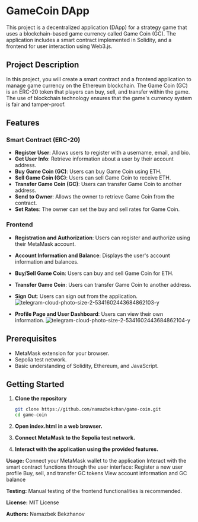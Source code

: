 # GameCoin DApp

This project is a decentralized application (DApp) for a strategy game that uses a blockchain-based game currency called Game Coin (GC). The application includes a smart contract implemented in Solidity, and a frontend for user interaction using Web3.js.

## Project Description

In this project, you will create a smart contract and a frontend application to manage game currency on the Ethereum blockchain. The Game Coin (GC) is an ERC-20 token that players can buy, sell, and transfer within the game. The use of blockchain technology ensures that the game's currency system is fair and tamper-proof.

## Features

### Smart Contract (ERC-20)

- **Register User**: Allows users to register with a username, email, and bio.
- **Get User Info**: Retrieve information about a user by their account address.
- **Buy Game Coin (GC)**: Users can buy Game Coin using ETH.
- **Sell Game Coin (GC)**: Users can sell Game Coin to receive ETH.
- **Transfer Game Coin (GC)**: Users can transfer Game Coin to another address.
- **Send to Owner**: Allows the owner to retrieve Game Coin from the contract.
- **Set Rates**: The owner can set the buy and sell rates for Game Coin.

### Frontend

- **Registration and Authorization**: Users can register and authorize using their MetaMask account.
- **Account Information and Balance**: Displays the user's account information and balances.
- **Buy/Sell Game Coin**: Users can buy and sell Game Coin for ETH.
- **Transfer Game Coin**: Users can transfer Game Coin to another address.
- **Sign Out**: Users can sign out from the application.
![telegram-cloud-photo-size-2-5341602443684862103-y](https://github.com/namazbekzhan/game-coin/assets/169717110/7195405b-f937-4d1f-8f8a-2120bcb2985b)


- **Profile Page and User Dashboard**: Users can view their own information.
![telegram-cloud-photo-size-2-5341602443684862104-y](https://github.com/namazbekzhan/game-coin/assets/169717110/e95c50f0-7ba3-4ad2-809b-56453320004b)


## Prerequisites

- MetaMask extension for your browser.
- Sepolia test network.
- Basic understanding of Solidity, Ethereum, and JavaScript.

## Getting Started

1. **Clone the repository**
   ```bash
   git clone https://github.com/namazbekzhan/game-coin.git
   cd game-coin

2. **Open index.html in a web browser.**

3. **Connect MetaMask to the Sepolia test network.**

4. **Interact with the application using the provided features.**


**Usage:**
  Connect your MetaMask wallet to the application
  Interact with the smart contract functions through the user interface:
  Register a new user profile
  Buy, sell, and transfer GC tokens
  View account information and GC balance

**Testing:**
  Manual testing of the frontend functionalities is recommended.

**License:**
  MIT License

**Authors:**
  Namazbek Bekzhanov

